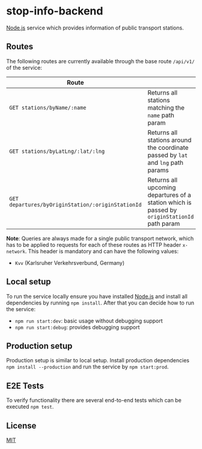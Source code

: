 # stop-info-backend

[Node.js](https://nodejs.org/) service which provides information of public transport stations.

## Routes

The following routes are currently available through the base route `/api/v1/` of the service:

| Route                                             |                                                                                              |
| ------------------------------------------------- | -------------------------------------------------------------------------------------------- |
| `GET stations/byName/:name`                       | Returns all stations matching the `name` path param                                          |
| `GET stations/byLatLng/:lat/:lng`                 | Returns all stations around the coordinate passed by `lat` and `lng` path params             |
| `GET departures/byOriginStation/:originStationId` | Returns all upcoming departures of a station which is passed by `originStationId` path param |

**Note**: Queries are always made for a single public transport network, which has to be applied to requests for each of these routes as HTTP header `x-network`. This header is mandatory and can have the following values:

- `Kvv` (Karlsruher Verkehrsverbund, Germany)

## Local setup

To run the service locally ensure you have installed [Node.js](https://nodejs.org/) and install all dependencies by running `npm install`. After that you can decide how to run the service:

- `npm run start:dev`: basic usage without debugging support
- `npm run start:debug`: provides debugging support

## Production setup

Production setup is similar to local setup. Install production dependencies `npm install --production` and run the service by `npm start:prod`.

## E2E Tests

To verify functionality there are several end-to-end tests which can be executed `npm test`.

## License
[MIT](LICENSE)
